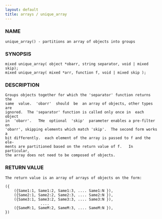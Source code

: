```yaml
---
layout: default
title: arrays / unique_array
---
```


### NAME

    unique_array() - partitions an array of objects into groups

### SYNOPSIS

    mixed unique_array( object *obarr, string separator, void | mixed skip);
    mixed unique_array( mixed *arr, function f, void | mixed skip );

### DESCRIPTION

    Groups objects together for which the 'separator' function returns  the
    same  value.  'obarr'  should  be  an array of objects, other types are
    ignored.  The 'separator' function is called only once in  each  object
    in  'obarr'.   THe  optional  'skip'  parameter enables a pre-filter on
    'obarr', skipping elements which match 'skip'.  The second form works a
    bit differently.  each element of the array is passed to f and the ele‐
    ments are partitioned based on the return value of f.   In  particular,
    the array does not need to be composed of objects.

### RETURN VALUE

    The return value is an array of arrays of objects on the form:

    ({
        ({Same1:1, Same1:2, Same1:3, .... Same1:N }),
        ({Same2:1, Same2:2, Same2:3, .... Same2:N }),
        ({Same3:1, Same3:2, Same3:3, .... Same3:N }),
                    ....
        ({SameM:1, SameM:2, SameM:3, .... SameM:N }),
    })

